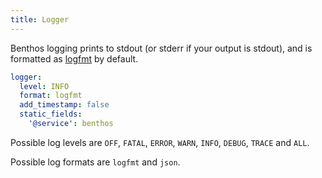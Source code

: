 ```yaml
---
title: Logger
---
```


Benthos logging prints to stdout (or stderr if your output is stdout), and is formatted as [logfmt](https://brandur.org/logfmt) by default.

```yaml
logger:
  level: INFO
  format: logfmt
  add_timestamp: false
  static_fields:
    '@service': benthos
```

Possible log levels are `OFF`, `FATAL`, `ERROR`, `WARN`, `INFO`, `DEBUG`, `TRACE` and `ALL`.

Possible log formats are `logfmt` and `json`.
